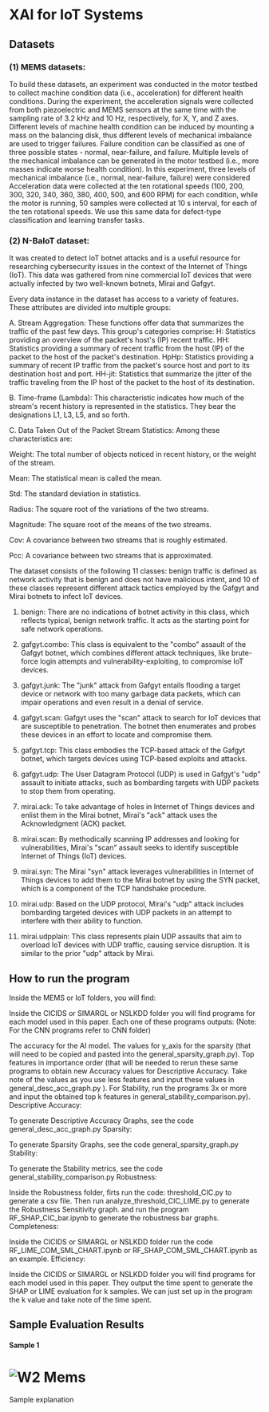 <h1>XAI for IoT Systems</h1>

<h2>Datasets</h2>

<h3>(1)  MEMS datasets:</h3>
To build these datasets, an experiment was conducted in the motor testbed to collect machine condition data (i.e., acceleration) for different health conditions. During the experiment, the acceleration signals were collected from both piezoelectric and MEMS sensors at the same time with the sampling rate of 3.2 kHz and 10 Hz, respectively, for X, Y, and Z axes. Different levels of machine health condition can be induced by mounting a mass on the balancing disk, thus different levels of mechanical imbalance are used to trigger failures. Failure condition can be classified as one of three possible states - normal, near-failure, and failure.
Multiple levels of the mechanical imbalance can be generated in the motor testbed (i.e., more masses indicate worse health condition). In this experiment, three levels of mechanical imbalance (i.e., normal, near-failure, failure) were considered
Acceleration data were collected at the ten rotational speeds (100, 200, 300, 320, 340, 360, 380, 400, 500, and 600 RPM) for each condition, while the motor is running, 50 samples were collected at 10 s interval, for each of the ten rotational speeds. We use this same data for defect-type classification and learning transfer tasks.

<h3>(2) N-BaIoT dataset:</h3>
It was created to detect IoT botnet attacks and is a useful resource for researching cybersecurity issues in the context of the Internet of Things (IoT).
This data was gathered from nine commercial IoT devices that were actually infected by two well-known botnets, Mirai and Gafgyt.

Every data instance in the dataset has access to a variety of features. These attributes are divided into multiple groups:

A. Stream Aggregation: These functions offer data that summarizes the traffic of the past few days. This group's categories comprise:
H: Statistics providing an overview of the packet's host's (IP) recent traffic.
HH: Statistics providing a summary of recent traffic from the host (IP) of the packet to the host of the packet's destination.
HpHp: Statistics providing a summary of recent IP traffic from the packet's source host and port to its destination host and port.
HH-jit: Statistics that summarize the jitter of the traffic traveling from the IP host of the packet to the host of its destination.

B. Time-frame (Lambda): This characteristic indicates how much of the stream's recent history is represented in the statistics. They bear the designations L1, L3, L5, and so forth.

C. Data Taken Out of the Packet Stream Statistics: Among these characteristics are:

Weight: The total number of objects noticed in recent history, or the weight of the stream.

Mean: The statistical mean is called the mean.

Std: The standard deviation in statistics.

Radius: The square root of the variations of the two streams.

Magnitude: The square root of the means of the two streams.

Cov: A covariance between two streams that is roughly estimated.

Pcc: A covariance between two streams that is approximated.

The dataset consists of the following 11 classes: benign traffic is defined as network activity that is benign and does not have malicious intent, and 10 of these classes represent different attack tactics employed by the Gafgyt and Mirai botnets to infect IoT devices. 

1. benign: There are no indications of botnet activity in this class, which reflects typical, benign network traffic. It acts as the starting point for safe network operations.

2. gafgyt.combo: This class is equivalent to the "combo" assault of the Gafgyt botnet, which combines different attack techniques, like brute-force login attempts and vulnerability-exploiting, to compromise IoT devices.

3. gafgyt.junk: The "junk" attack from Gafgyt entails flooding a target device or network with too many garbage data packets, which can impair operations and even result in a denial of service.

4. gafgyt.scan: Gafgyt uses the "scan" attack to search for IoT devices that are susceptible to penetration. The botnet then enumerates and probes these devices in an effort to locate and compromise them.

5. gafgyt.tcp: This class embodies the TCP-based attack of the Gafgyt botnet, which targets devices using TCP-based exploits and attacks.

6. gafgyt.udp: The User Datagram Protocol (UDP) is used in Gafgyt's "udp" assault to initiate attacks, such as bombarding targets with UDP packets to stop them from operating.

7. mirai.ack: To take advantage of holes in Internet of Things devices and enlist them in the Mirai botnet, Mirai's "ack" attack uses the Acknowledgment (ACK) packet.

8. mirai.scan: By methodically scanning IP addresses and looking for vulnerabilities, Mirai's "scan" assault seeks to identify susceptible Internet of Things (IoT) devices.

9. mirai.syn: The Mirai "syn" attack leverages vulnerabilities in Internet of Things devices to add them to the Mirai botnet by using the SYN packet, which is a component of the TCP handshake procedure.

10. mirai.udp: Based on the UDP protocol, Mirai's "udp" attack includes bombarding targeted devices with UDP packets in an attempt to interfere with their ability to function.

11. mirai.udpplain: This class represents plain UDP assaults that aim to overload IoT devices with UDP traffic, causing service disruption. It is similar to the prior "udp" attack by Mirai.


<h2>How to run the program</h2>

Inside the MEMS or IoT folders, you will find:

Inside the CICIDS or SIMARGL or NSLKDD folder you will find programs for each model used in this paper. Each one of these programs outputs: (Note: For the CNN programs refer to CNN folder)

The accuracy for the AI model.
The values for y_axis for the sparsity (that will need to be copied and pasted into the general_sparsity_graph.py).
Top features in importance order (that will be needed to rerun these same programs to obtain new Accuracy values for Descriptive Accuracy. Take note of the values as you use less features and input these values in general_desc_acc_graph.py ).
For Stability, run the programs 3x or more and input the obtained top k features in general_stability_comparison.py).
Descriptive Accuracy:

To generate Descriptive Accuracy Graphs, see the code general_desc_acc_graph.py
Sparsity:

To generate Sparsity Graphs, see the code general_sparsity_graph.py
Stability:

To generate the Stability metrics, see the code general_stability_comparison.py
Robustness:

Inside the Robustness folder, firts run the code: threshold_CIC.py to generate a csv file. Then run analyze_threshold_CIC_LIME.py to generate the Robustness Sensitivity graph. and run the program RF_SHAP_CIC_bar.ipynb to generate the robustness bar graphs.
Completeness:

Inside the CICIDS or SIMARGL or NSLKDD folder run the code RF_LIME_COM_SML_CHART.ipynb or RF_SHAP_COM_SML_CHART.ipynb as an example.
Efficiency:

Inside the CICIDS or SIMARGL or NSLKDD folder you will find programs for each model used in this paper. They output the time spent to generate the SHAP or LIME evaluation for k samples. We can just set up in the program the k value and take note of the time spent.

<h2>Sample Evaluation Results</h2>

<h4>Sample 1</h4>

# ![W2 Mems](https://github.com/agummadi1/XAI_for_IoT_Systems/assets/154301345/536a8f0d-694e-4c52-8300-708821adba74)

Sample explanation




